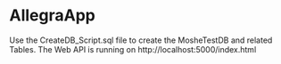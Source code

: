 # AllegraApp

Use the CreateDB_Script.sql file to create the MosheTestDB and related Tables.
The Web API is running on http://localhost:5000/index.html
